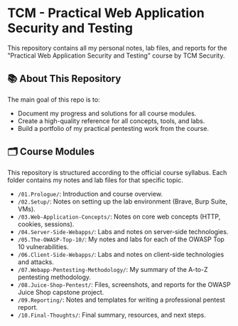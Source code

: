 # TCM - Practical Web Application Security and Testing

This repository contains all my personal notes, lab files, and reports for the "Practical Web Application Security and Testing" course by TCM Security.

## 📚 About This Repository

The main goal of this repo is to:
* Document my progress and solutions for all course modules.
* Create a high-quality reference for all concepts, tools, and labs.
* Build a portfolio of my practical pentesting work from the course.

## 🗂️ Course Modules

This repository is structured according to the official course syllabus. Each folder contains my notes and lab files for that specific topic.

* `/01.Prologue/`: Introduction and course overview.
* `/02.Setup/`: Notes on setting up the lab environment (Brave, Burp Suite, VMs).
* `/03.Web-Application-Concepts/`: Notes on core web concepts (HTTP, cookies, sessions).
* `/04.Server-Side-Webapps/`: Labs and notes on server-side technologies.
* `/05.The-OWASP-Top-10/`: My notes and labs for each of the OWASP Top 10 vulnerabilities.
* `/06.Client-Side-Webapps/`: Labs and notes on client-side technologies and attacks.
* `/07.Webapp-Pentesting-Methodology/`: My summary of the A-to-Z pentesting methodology.
* `/08.Juice-Shop-Pentest/`: Files, screenshots, and reports for the OWASP Juice Shop capstone project.
* `/09.Reporting/`: Notes and templates for writing a professional pentest report.
* `/10.Final-Thoughts/`: Final summary, resources, and next steps.
